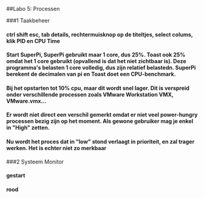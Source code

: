 ##Labo 5: Processen 

###1 Taakbeheer
#### ctrl shift esc, tab details, rechtermuisknop op de titeltjes, select colums, klik PID en CPU Time

#### Start SuperPi, SuperPi gebruikt maar 1 core, dus 25%. Toast ook 25% omdat het 1 core gebruikt (opvallend is dat het niet zichtbaar is). Deze programma's belasten 1 core volledig, dus zijn relatief belastedn. SuperPi berekent de decimalen van pi en Toast doet een CPU-benchmark.

#### Bij het opstarten tot 10% cpu, maar dit wordt snel lager. Dit is verspreid onder verschillende processen zoals VMware Workstation VMX, VMware.vmx...

#### Er wordt niet direct een verschil gemerkt omdat er niet veel power-hungry processen bezig zijn op het moment. Als gewone gebruiker mag je enkel in "High" zetten. 

#### Nu wordt het proces dat in "low" stond verlaagt in prioriteit, en zal trager werken. Het is echter niet zo merkbaar

###2 Systeem Monitor

#### gestart

#### rood
